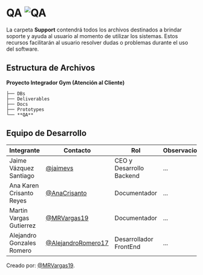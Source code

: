  
# QA ![QA](https://img.shields.io/badge/Microsoft_Word-blue?logo=libreofficewriter)

 La carpeta **Support** contendrá todos los archivos destinados a brindar soporte y ayuda al usuario al momento de utilizar los sistemas. Estos recursos facilitarán al usuario resolver dudas o problemas durante el uso del software.

## Estructura de Archivos

**Proyecto Integrador Gym (Atención al Cliente)**

```plaintext
├── DBs
├── Deliverables
├── Docs
├── Prototypes
└── **QA**
```


## Equipo de Desarrollo

|Integrante|Contacto|Rol|Observaciones|
|----------|--------|---|-------------|
|Jaime Vázquez Santiago|[@jaimevs](https://github.com/jaimevs)|CEO y Desarrollo Backend|...|
|Ana Karen Crisanto Reyes|[@AnaCrisanto](https://github.com/AnaCrisanto)|Documentador|...|
|Martin Vargas Gutierrez|[@MRVargas19](https://github.com/MRVargas19)|Documentador|...|
|Alejandro Gonzales Romero|[@AlejandroRomero17](https://github.com/AlejandroRomero17)|Desarrollador FrontEnd|...|

Creado por: [@MRVargas19](https://github.com/MRVargas19).
 
